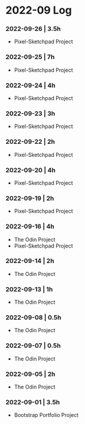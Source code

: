 # 2022-09 Log

### 2022-09-26 | 3.5h
- Pixel-Sketchpad Project

### 2022-09-25 | 7h
- Pixel-Sketchpad Project

### 2022-09-24 | 4h
- Pixel-Sketchpad Project

### 2022-09-23 | 3h
- Pixel-Sketchpad Project

### 2022-09-22 | 2h
- Pixel-Sketchpad Project

### 2022-09-20 | 4h
- Pixel-Sketchpad Project

### 2022-09-19 | 2h
- Pixel-Sketchpad Project

### 2022-09-16 | 4h
- The Odin Project
- Pixel-Sketchpad Project

### 2022-09-14 | 2h
- The Odin Project

### 2022-09-13 | 1h
- The Odin Project

### 2022-09-08 | 0.5h
- The Odin Project

### 2022-09-07 | 0.5h
- The Odin Project

### 2022-09-05 | 2h
- The Odin Project

### 2022-09-01 | 3.5h
- Bootstrap Portfolio Project
